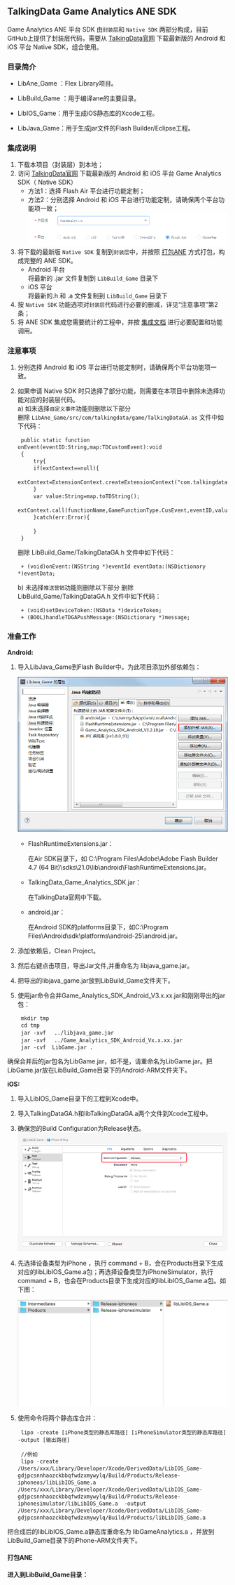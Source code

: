 ## TalkingData Game Analytics ANE SDK
Game Analytics ANE 平台 SDK 由`封装层`和 `Native SDK` 两部分构成，目前GitHub上提供了封装层代码，需要从 [TalkingData官网](https://www.talkingdata.com/spa/sdk/#/config) 下载最新版的 Android 和 iOS 平台 Native SDK，组合使用。

### 目录简介

- LibAne_Game	：Flex Library项目。

- LibBuild_Game	：用于编译ane的主要目录。

- LibIOS_Game：用于生成iOS静态库的Xcode工程。

- LibJava_Game：用于生成jar文件的Flash Builder/Eclipse工程。

### 集成说明
1. 下载本项目（封装层）到本地；  
2. 访问 [TalkingData官网](https://www.talkingdata.com/spa/sdk/#/config) 下载最新版的 Android 和 iOS 平台 Game Analytics SDK（ Native SDK）
	- 方法1：选择 Flash Air 平台进行功能定制；
	- 方法2：分别选择 Android 和 iOS 平台进行功能定制，请确保两个平台功能项一致；  
	![](/image/apply.png)
3. 将下载的最新版 `Native SDK` 复制到`封装层`中，并按照 [打包ANE](#pkgANE) 方式打包，构成完整的 ANE SDK。  
	- Android 平台  
	将最新的 .jar 文件复制到 `LibBuild_Game` 目录下
	- iOS 平台  
	将最新的.h 和 .a 文件复制到 `LibBuild_Game` 目录下
4. 按 `Native SDK` 功能选项对`封装层`代码进行必要的删减，详见“注意事项”第2条；
5. 将 ANE SDK 集成您需要统计的工程中，并按 [集成文档](http://doc.talkingdata.com/posts/34) 进行必要配置和功能调用。

### 注意事项
1. 分别选择 Android 和 iOS 平台进行功能定制时，请确保两个平台功能项一致。
2. 如果申请 Native SDK 时只选择了部分功能，则需要在本项目中删除未选择功能对应的封装层代码。  
	a) 如未选择`自定义事件`功能则删除以下部分  
	删除 `LibAne_Game/src/com/talkingdata/game/TalkingDataGA.as` 文件中如下代码：

	
		public static function onEvent(eventID:String,map:TDCustomEvent):void
		{
			try{
			if(extContext==null){
				extContext=ExtensionContext.createExtensionContext("com.talkingdata.game",null);
			}
			var value:String=map.toTDString();
			extContext.call(functionName,GameFunctionType.CusEvent,eventID,value);
			}catch(err:Error){
	
			}
		}

	删除 LibBuild_Game/TalkingDataGA.h 文件中如下代码：

		+ (void)onEvent:(NSString *)eventId eventData:(NSDictionary *)eventData;

	b) 未选择`推送营销`功能则删除以下部分
	删除 LibBuild_Game/TalkingDataGA.h 文件中如下代码：

		+ (void)setDeviceToken:(NSData *)deviceToken;
		+ (BOOL)handleTDGAPushMessage:(NSDictionary *)message;
	

### <a name="pkgANE" ></a> 准备工作

**Android:**

1. 导入LibJava_Game到Flash Builder中。为此项目添加外部依赖包：

	![](/image/importJar.png)

 	- FlashRuntimeExtensions.jar：

		在Air SDK目录下，如 C:\Program Files\Adobe\Adobe Flash Builder 4.7 (64 Bit)\sdks\21.0\lib\android\FlashRuntimeExtensions.jar。

 	- TalkingData_Game_Analytics_SDK.jar：

		在TalkingData官网中下载。

 	- android.jar：

		在Android SDK的platforms目录下，如C:\Program Files\Android\sdk\platforms\android-25\android.jar。

2. 添加依赖后，Clean Project。

3. 然后右键点击项目，导出Jar文件,并重命名为 libjava_game.jar。

4. 把导出的libjava_game.jar放到LibBuild_Game文件夹下。

5. 使用jar命令合并Game_Analytics_SDK_Android_V3.x.xx.jar和刚刚导出的jar包：

		mkdir tmp
		cd tmp
		jar -xvf 　../libjava_game.jar
		jar -xvf 　../Game_Analytics_SDK_Android_Vx.x.xx.jar
		jar -cvf  LibGame.jar .

确保合并后的jar包名为LibGame.jar，如不是，请重命名为LibGame.jar。把LibGame.jar放在LibBuild_Game目录下的Android-ARM文件夹下。

**iOS:**

1. 导入LibIOS_Game目录下的工程到Xcode中。

2. 导入TalkingDataGA.h和libTalkingDataGA.a两个文件到Xcode工程中。

3. 确保您的Build Configuration为Release状态。
	![](/image/XcodeBuildConfig.png)

4. 先选择设备类型为iPhone ，执行 command + B，会在Products目录下生成对应的libLibIOS_Game.a包；再选择设备类型为iPhoneSimulator，执行 command + B，也会在Products目录下生成对应的libLibIOS_Game.a包。如下图：

	![](/image/generateLib.png)

5. 使用命令将两个静态库合并：

		lipo -create [iPhone类型的静态库路径] [iPhoneSimulator类型的静态库路径] -output [输出路径]
			
		//例如
		lipo -create /Users/xxx/Library/Developer/Xcode/DerivedData/LibIOS_Game-gdjpcsnnhaozckbbqfwdzxmywylq/Build/Products/Release-iphoneos/libLibIOS_Game.a /Users/xxx/Library/Developer/Xcode/DerivedData/LibIOS_Game-gdjpcsnnhaozckbbqfwdzxmywylq/Build/Products/Release-iphonesimulator/libLibIOS_Game.a  -output /Users/xxx/Library/Developer/Xcode/DerivedData/LibIOS_Game-gdjpcsnnhaozckbbqfwdzxmywylq/Build/Products/libLibIOS_Game.a

把合成后的libLibIOS_Game.a静态库重命名为 libGameAnalytics.a ，并放到LibBuild_Game目录下的iPhone-ARM文件夹下。


#### 打包ANE

**进入到LibBuild_Game目录：**
